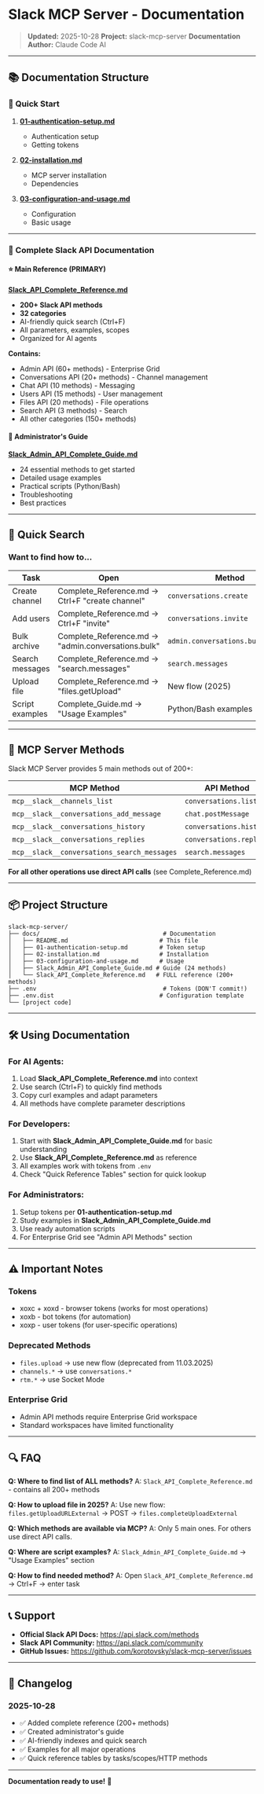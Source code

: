 # Slack MCP Server - Documentation

> **Updated:** 2025-10-28
> **Project:** slack-mcp-server
> **Documentation Author:** Claude Code AI

---

## 📚 Documentation Structure

### 🚀 Quick Start

1. **[01-authentication-setup.md](./01-authentication-setup.md)**
   - Authentication setup
   - Getting tokens

2. **[02-installation.md](./02-installation.md)**
   - MCP server installation
   - Dependencies

3. **[03-configuration-and-usage.md](./03-configuration-and-usage.md)**
   - Configuration
   - Basic usage

---

### 📖 Complete Slack API Documentation

#### ⭐ Main Reference (PRIMARY)
**[Slack_API_Complete_Reference.md](./Slack_API_Complete_Reference.md)**
- **200+ Slack API methods**
- **32 categories**
- AI-friendly quick search (Ctrl+F)
- All parameters, examples, scopes
- Organized for AI agents

**Contains:**
- Admin API (60+ methods) - Enterprise Grid
- Conversations API (20+ methods) - Channel management
- Chat API (10 methods) - Messaging
- Users API (15 methods) - User management
- Files API (20 methods) - File operations
- Search API (3 methods) - Search
- All other categories (150+ methods)

#### 📘 Administrator's Guide
**[Slack_Admin_API_Complete_Guide.md](./Slack_Admin_API_Complete_Guide.md)**
- 24 essential methods to get started
- Detailed usage examples
- Practical scripts (Python/Bash)
- Troubleshooting
- Best practices

---

## 🎯 Quick Search

### Want to find how to...

| Task | Open | Method |
|------|------|--------|
| Create channel | Complete_Reference.md → Ctrl+F "create channel" | `conversations.create` |
| Add users | Complete_Reference.md → Ctrl+F "invite" | `conversations.invite` |
| Bulk archive | Complete_Reference.md → "admin.conversations.bulk" | `admin.conversations.bulkArchive` |
| Search messages | Complete_Reference.md → "search.messages" | `search.messages` |
| Upload file | Complete_Reference.md → "files.getUpload" | New flow (2025) |
| Script examples | Complete_Guide.md → "Usage Examples" | Python/Bash examples |

---

## 🔗 MCP Server Methods

Slack MCP Server provides 5 main methods out of 200+:

| MCP Method | API Method | Documentation |
|------------|------------|---------------|
| `mcp__slack__channels_list` | `conversations.list` | Complete_Reference.md |
| `mcp__slack__conversations_add_message` | `chat.postMessage` | Complete_Reference.md |
| `mcp__slack__conversations_history` | `conversations.history` | Complete_Reference.md |
| `mcp__slack__conversations_replies` | `conversations.replies` | Complete_Reference.md |
| `mcp__slack__conversations_search_messages` | `search.messages` | Complete_Reference.md |

**For all other operations use direct API calls** (see Complete_Reference.md)

---

## 📦 Project Structure

```
slack-mcp-server/
├── docs/                                   # Documentation
│   ├── README.md                          # This file
│   ├── 01-authentication-setup.md         # Token setup
│   ├── 02-installation.md                 # Installation
│   ├── 03-configuration-and-usage.md      # Usage
│   ├── Slack_Admin_API_Complete_Guide.md # Guide (24 methods)
│   └── Slack_API_Complete_Reference.md   # FULL reference (200+ methods)
├── .env                                    # Tokens (DON'T commit!)
├── .env.dist                              # Configuration template
└── [project code]
```

---

## 🛠️ Using Documentation

### For AI Agents:

1. Load **Slack_API_Complete_Reference.md** into context
2. Use search (Ctrl+F) to quickly find methods
3. Copy curl examples and adapt parameters
4. All methods have complete parameter descriptions

### For Developers:

1. Start with **Slack_Admin_API_Complete_Guide.md** for basic understanding
2. Use **Slack_API_Complete_Reference.md** as reference
3. All examples work with tokens from `.env`
4. Check "Quick Reference Tables" section for quick lookup

### For Administrators:

1. Setup tokens per **01-authentication-setup.md**
2. Study examples in **Slack_Admin_API_Complete_Guide.md**
3. Use ready automation scripts
4. For Enterprise Grid see "Admin API Methods" section

---

## ⚠️ Important Notes

### Tokens
- xoxc + xoxd - browser tokens (works for most operations)
- xoxb - bot tokens (for automation)
- xoxp - user tokens (for user-specific operations)

### Deprecated Methods
- `files.upload` → use new flow (deprecated from 11.03.2025)
- `channels.*` → use `conversations.*`
- `rtm.*` → use Socket Mode

### Enterprise Grid
- Admin API methods require Enterprise Grid workspace
- Standard workspaces have limited functionality

---

## 🔍 FAQ

**Q: Where to find list of ALL methods?**
A: `Slack_API_Complete_Reference.md` - contains all 200+ methods

**Q: How to upload file in 2025?**
A: Use new flow: `files.getUploadURLExternal` → POST → `files.completeUploadExternal`

**Q: Which methods are available via MCP?**
A: Only 5 main ones. For others use direct API calls.

**Q: Where are script examples?**
A: `Slack_Admin_API_Complete_Guide.md` → "Usage Examples" section

**Q: How to find needed method?**
A: Open `Slack_API_Complete_Reference.md` → Ctrl+F → enter task

---

## 📞 Support

- **Official Slack API Docs:** https://api.slack.com/methods
- **Slack API Community:** https://api.slack.com/community
- **GitHub Issues:** https://github.com/korotovsky/slack-mcp-server/issues

---

## 📝 Changelog

### 2025-10-28
- ✅ Added complete reference (200+ methods)
- ✅ Created administrator's guide
- ✅ AI-friendly indexes and quick search
- ✅ Examples for all major operations
- ✅ Quick reference tables by tasks/scopes/HTTP methods

---

**Documentation ready to use!** 🚀
